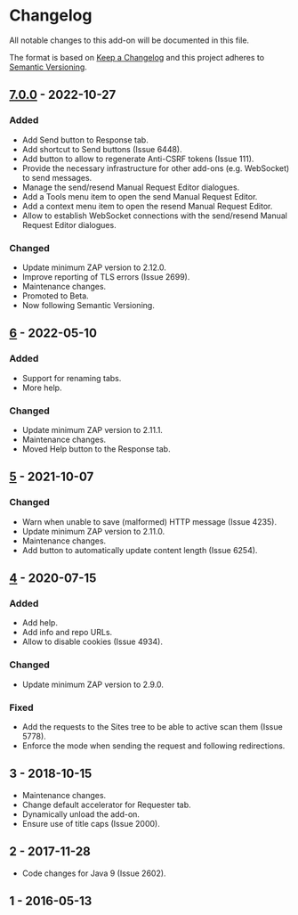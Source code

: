 # Changelog
All notable changes to this add-on will be documented in this file.

The format is based on [Keep a Changelog](https://keepachangelog.com/en/1.0.0/)
and this project adheres to [Semantic Versioning](https://semver.org/spec/v2.0.0.html).

## [7.0.0] - 2022-10-27
### Added
- Add Send button to Response tab.
- Add shortcut to Send buttons (Issue 6448).
- Add button to allow to regenerate Anti-CSRF tokens (Issue 111).
- Provide the necessary infrastructure for other add-ons (e.g. WebSocket) to send messages.
- Manage the send/resend Manual Request Editor dialogues.
- Add a Tools menu item to open the send Manual Request Editor.
- Add a context menu item to open the resend Manual Request Editor.
- Allow to establish WebSocket connections with the send/resend Manual Request Editor dialogues.

### Changed
- Update minimum ZAP version to 2.12.0.
- Improve reporting of TLS errors (Issue 2699).
- Maintenance changes.
- Promoted to Beta.
- Now following Semantic Versioning.

## [6] - 2022-05-10
### Added
- Support for renaming tabs.
- More help.

### Changed
- Update minimum ZAP version to 2.11.1.
- Maintenance changes.
- Moved Help button to the Response tab.

## [5] - 2021-10-07
### Changed
- Warn when unable to save (malformed) HTTP message (Issue 4235).
- Update minimum ZAP version to 2.11.0.
- Maintenance changes.
- Add button to automatically update content length (Issue 6254).

## [4] - 2020-07-15
### Added
- Add help.
- Add info and repo URLs.
- Allow to disable cookies (Issue 4934).

### Changed
- Update minimum ZAP version to 2.9.0.

### Fixed
- Add the requests to the Sites tree to be able to active scan them (Issue 5778).
- Enforce the mode when sending the request and following redirections.

## 3 - 2018-10-15

- Maintenance changes.
- Change default accelerator for Requester tab.
- Dynamically unload the add-on.
- Ensure use of title caps (Issue 2000).

## 2 - 2017-11-28

- Code changes for Java 9 (Issue 2602).

## 1 - 2016-05-13



[7.0.0]: https://github.com/zaproxy/zap-extensions/releases/requester-v7.0.0
[6]: https://github.com/zaproxy/zap-extensions/releases/requester-v6
[5]: https://github.com/zaproxy/zap-extensions/releases/requester-v5
[4]: https://github.com/zaproxy/zap-extensions/releases/requester-v4

